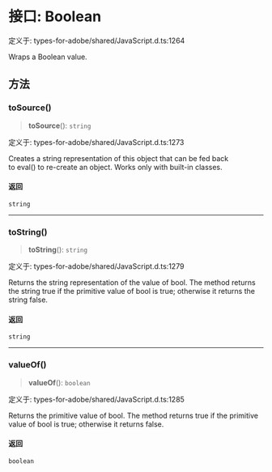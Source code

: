 # 接口: Boolean

定义于: types-for-adobe/shared/JavaScript.d.ts:1264

Wraps a Boolean value.

## 方法

### toSource()

> **toSource**(): `string`

定义于: types-for-adobe/shared/JavaScript.d.ts:1273

Creates a string representation of this object that can be fed back to eval() to re-create an object. Works only with built-in classes.

#### 返回

`string`

***

### toString()

> **toString**(): `string`

定义于: types-for-adobe/shared/JavaScript.d.ts:1279

Returns the string representation of the value of bool.
The method returns the string true if the primitive value of bool is true; otherwise it returns the string false.

#### 返回

`string`

***

### valueOf()

> **valueOf**(): `boolean`

定义于: types-for-adobe/shared/JavaScript.d.ts:1285

Returns the primitive value of bool.
The method returns true if the primitive value of bool is true; otherwise it returns false.

#### 返回

`boolean`
